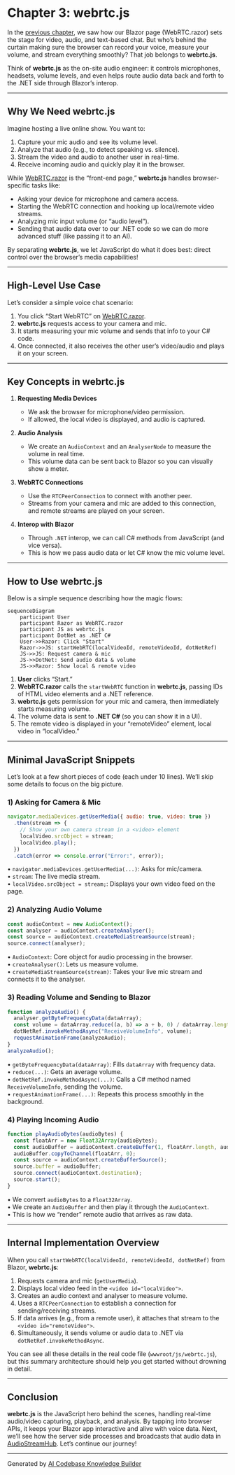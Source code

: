 # Chapter 3: webrtc.js

In the [previous chapter](02_webrtc_razor_.md), we saw how our Blazor page (WebRTC.razor) sets the stage for video, audio, and text-based chat. But who’s behind the curtain making sure the browser can record your voice, measure your volume, and stream everything smoothly? That job belongs to **webrtc.js**.

Think of **webrtc.js** as the on-site audio engineer: it controls microphones, headsets, volume levels, and even helps route audio data back and forth to the .NET side through Blazor’s interop.

---

## Why We Need webrtc.js

Imagine hosting a live online show. You want to:
1. Capture your mic audio and see its volume level.  
2. Analyze that audio (e.g., to detect speaking vs. silence).  
3. Stream the video and audio to another user in real-time.  
4. Receive incoming audio and quickly play it in the browser.  

While [WebRTC.razor](02_webrtc_razor_.md) is the “front-end page,” **webrtc.js** handles browser-specific tasks like:
- Asking your device for microphone and camera access.  
- Starting the WebRTC connection and hooking up local/remote video streams.  
- Analyzing mic input volume (or “audio level”).  
- Sending that audio data over to our .NET code so we can do more advanced stuff (like passing it to an AI).  

By separating **webrtc.js**, we let JavaScript do what it does best: direct control over the browser’s media capabilities!

---

## High-Level Use Case

Let’s consider a simple voice chat scenario:
1. You click “Start WebRTC” on [WebRTC.razor](02_webrtc_razor_.md).  
2. **webrtc.js** requests access to your camera and mic.  
3. It starts measuring your mic volume and sends that info to your C# code.  
4. Once connected, it also receives the other user’s video/audio and plays it on your screen.

---

## Key Concepts in webrtc.js

1. **Requesting Media Devices**  
   - We ask the browser for microphone/video permission.  
   - If allowed, the local video is displayed, and audio is captured.

2. **Audio Analysis**  
   - We create an `AudioContext` and an `AnalyserNode` to measure the volume in real time.  
   - This volume data can be sent back to Blazor so you can visually show a meter.

3. **WebRTC Connections**  
   - Use the `RTCPeerConnection` to connect with another peer.  
   - Streams from your camera and mic are added to this connection, and remote streams are played on your screen.

4. **Interop with Blazor**  
   - Through `.NET` interop, we can call C# methods from JavaScript (and vice versa).  
   - This is how we pass audio data or let C# know the mic volume level.

---

## How to Use webrtc.js

Below is a simple sequence describing how the magic flows:

```mermaid
sequenceDiagram
    participant User
    participant Razor as WebRTC.razor
    participant JS as webrtc.js
    participant DotNet as .NET C# 
    User->>Razor: Click "Start"
    Razor->>JS: startWebRTC(localVideoId, remoteVideoId, dotNetRef)
    JS->>JS: Request camera & mic
    JS->>DotNet: Send audio data & volume
    JS->>Razor: Show local & remote video
```

1. **User** clicks “Start.”  
2. **WebRTC.razor** calls the `startWebRTC` function in **webrtc.js**, passing IDs of HTML video elements and a .NET reference.  
3. **webrtc.js** gets permission for your mic and camera, then immediately starts measuring volume.  
4. The volume data is sent to **.NET C#** (so you can show it in a UI).  
5. The remote video is displayed in your “remoteVideo” element, local video in “localVideo.”

---

## Minimal JavaScript Snippets

Let’s look at a few short pieces of code (each under 10 lines). We’ll skip some details to focus on the big picture.

### 1) Asking for Camera & Mic

```javascript
navigator.mediaDevices.getUserMedia({ audio: true, video: true })
  .then(stream => {
    // Show your own camera stream in a <video> element
    localVideo.srcObject = stream;
    localVideo.play();
  })
  .catch(error => console.error("Error:", error));
```
• `navigator.mediaDevices.getUserMedia(...)`: Asks for mic/camera.  
• `stream`: The live media stream.  
• `localVideo.srcObject = stream;`: Displays your own video feed on the page.

### 2) Analyzing Audio Volume

```javascript
const audioContext = new AudioContext();
const analyser = audioContext.createAnalyser();
const source = audioContext.createMediaStreamSource(stream);
source.connect(analyser);
```
• `AudioContext`: Core object for audio processing in the browser.  
• `createAnalyser()`: Lets us measure volume.  
• `createMediaStreamSource(stream)`: Takes your live mic stream and connects it to the analyser.

### 3) Reading Volume and Sending to Blazor

```javascript
function analyzeAudio() {
  analyser.getByteFrequencyData(dataArray);
  const volume = dataArray.reduce((a, b) => a + b, 0) / dataArray.length;
  dotNetRef.invokeMethodAsync("ReceiveVolumeInfo", volume);
  requestAnimationFrame(analyzeAudio);
}
analyzeAudio();
```
• `getByteFrequencyData(dataArray)`: Fills `dataArray` with frequency data.  
• `reduce(...)`: Gets an average volume.  
• `dotNetRef.invokeMethodAsync(...)`: Calls a C# method named `ReceiveVolumeInfo`, sending the volume.  
• `requestAnimationFrame(...)`: Repeats this process smoothly in the background.

### 4) Playing Incoming Audio

```javascript
function playAudioBytes(audioBytes) {
  const floatArr = new Float32Array(audioBytes);
  const audioBuffer = audioContext.createBuffer(1, floatArr.length, audioContext.sampleRate);
  audioBuffer.copyToChannel(floatArr, 0);
  const source = audioContext.createBufferSource();
  source.buffer = audioBuffer;
  source.connect(audioContext.destination);
  source.start();
}
```
• We convert `audioBytes` to a `Float32Array`.  
• We create an `AudioBuffer` and then play it through the `AudioContext`.  
• This is how we “render” remote audio that arrives as raw data.

---

## Internal Implementation Overview

When you call `startWebRTC(localVideoId, remoteVideoId, dotNetRef)` from Blazor, **webrtc.js**:

1. Requests camera and mic (`getUserMedia`).  
2. Displays local video feed in the `<video id="localVideo">`.  
3. Creates an audio context and analyser to measure volume.  
4. Uses a `RTCPeerConnection` to establish a connection for sending/receiving streams.  
5. If data arrives (e.g., from a remote user), it attaches that stream to the `<video id="remoteVideo">`.  
6. Simultaneously, it sends volume or audio data to .NET via `dotNetRef.invokeMethodAsync`.

You can see all these details in the real code file (`wwwroot/js/webrtc.js`), but this summary architecture should help you get started without drowning in detail.

---

## Conclusion

**webrtc.js** is the JavaScript hero behind the scenes, handling real-time audio/video capturing, playback, and analysis. By tapping into browser APIs, it keeps your Blazor app interactive and alive with voice data. Next, we’ll see how the server side processes and broadcasts that audio data in [AudioStreamHub](04_audiostreamhub_.md). Let’s continue our journey!

---

Generated by [AI Codebase Knowledge Builder](https://github.com/The-Pocket/Tutorial-Codebase-Knowledge)